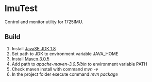 # ImuTest

Control and monitor utility for 1725IMU.

## Build

1. Install [JavaSE JDK 1.8](http://www.oracle.com/technetwork/java/javase/downloads/index.html)
  1. Set path to JDK to environment variable JAVA_HOME
2. Install [Maven 3.0.5](https://archive.apache.org/dist/maven/maven-3/3.0.5/binaries/)
  1. Add path to *apache-maven-3.0.5/bin* to environment variable PATH
  2. Check maven install with command *mvn -v*
3. In the project folder execute command *mvn package*
